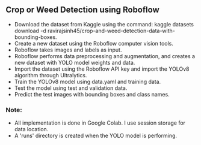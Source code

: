 ## Crop or Weed Detection using Roboflow
- Download the dataset from Kaggle using the command: kaggle datasets download -d ravirajsinh45/crop-and-weed-detection-data-with-bounding-boxes.
- Create a new dataset using the Roboflow computer vision tools.
- Roboflow takes images and labels as input.
- Roboflow performs data preprocessing and augmentation, and creates a new dataset with YOLO model weights and data.
- Import the dataset using the Roboflow API key and import the YOLOv8 algorithm through Ultralytics.
- Train the YOLOv8 model using data.yaml and training data.
- Test the model using test and validation data.
- Predict the test images with bounding boxes and class names.
### Note:

- All implementation is done in Google Colab. I use session storage for data location.
- A 'runs' directory is created when the YOLO model is performing.
